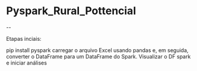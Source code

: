 # Pyspark_Rural_Pottencial

--

Etapas inciais:

pip install pyspark
carregar o arquivo Excel usando pandas e, em seguida, converter o DataFrame para um DataFrame do Spark.
Visualizar o DF spark e iniciar análises
